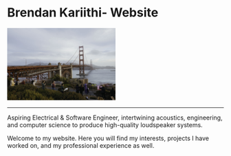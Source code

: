 # Brendan Kariithi- Website #
<img src="./PFPR6158.jpg" style = "width: 50% ; margin =  auto; diplay: block"> 

___________________________________________________________________________________

Aspiring Electrical & Software Engineer, intertwining acoustics, engineering, and computer science to produce high-quality loudspeaker systems.

Welcome to my website. Here you will find my interests, projects I have worked on, and my professional experience as well.

